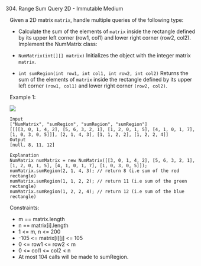 304. Range Sum Query 2D - Immutable
Medium

Given a 2D matrix `matrix`, handle multiple queries of the following type:

- Calculate the sum of the elements of `matrix` inside the rectangle defined by its upper left corner (row1, col1) and lower right corner (row2, col2).
Implement the NumMatrix class:

- `NumMatrix(int[][] matrix)` Initializes the object with the integer matrix `matrix`.
- `int sumRegion(int row1, int col1, int row2, int col2)` Returns the sum of the elements of `matrix` inside the rectangle defined by its upper left corner `(row1, col1)` and lower right corner `(row2, col2)`.
 

Example 1:

![](https://assets.leetcode.com/uploads/2021/03/14/sum-grid.jpg)

```
Input
["NumMatrix", "sumRegion", "sumRegion", "sumRegion"]
[[[[3, 0, 1, 4, 2], [5, 6, 3, 2, 1], [1, 2, 0, 1, 5], [4, 1, 0, 1, 7], [1, 0, 3, 0, 5]]], [2, 1, 4, 3], [1, 1, 2, 2], [1, 2, 2, 4]]
Output
[null, 8, 11, 12]

Explanation
NumMatrix numMatrix = new NumMatrix([[3, 0, 1, 4, 2], [5, 6, 3, 2, 1], [1, 2, 0, 1, 5], [4, 1, 0, 1, 7], [1, 0, 3, 0, 5]]);
numMatrix.sumRegion(2, 1, 4, 3); // return 8 (i.e sum of the red rectangle)
numMatrix.sumRegion(1, 1, 2, 2); // return 11 (i.e sum of the green rectangle)
numMatrix.sumRegion(1, 2, 2, 4); // return 12 (i.e sum of the blue rectangle)
```

Constraints:

- m == matrix.length
- n == matrix[i].length
- 1 <= m, n <= 200
- -105 <= matrix[i][j] <= 105
- 0 <= row1 <= row2 < m
- 0 <= col1 <= col2 < n
- At most 104 calls will be made to sumRegion.